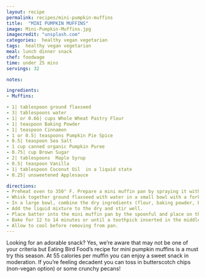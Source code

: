 ```yaml
---
layout: recipe
permalink: recipes/mini-pumpkin-muffins
title:  "MINI PUMPKIN MUFFINS"
image: Mini-Pumpkin-Muffins.jpg
imagecredit: "unsplash.com"
categories:  healthy vegan vegetarian
tags:  healthy vegan vegetarian
meal: lunch dinner snack
chef: foodwage
time: under 25 mins
servings: 32

notes:

ingredients:
- Muffins:

- 1| tablespoon ground flaxseed
- 3| tablespoons water
- 1| or 0.66| cups Whole Wheat Pastry Flour
- 1| teaspoon Baking Powder
- 1| teaspoon Cinnamon
- 1 or 0.5| teaspoons Pumpkin Pie Spice
- 0.5| teaspoon Sea Salt
- 1 cup canned organic Pumpkin Puree
- 0.75| cup Brown Sugar
- 2| tablespoons  Maple Syrup
- 0.5| teaspoon Vanilla
- 1| tablespoon Coconut Oil  in a liquid state
- 0.25| unsweetened Applesauce

directions:
- Preheat oven to 350° F. Prepare a mini muffin pan by spraying it with cooking spray or lining it with cupcake liners.
- Whisk together ground flaxseed with water in a small bowl with a fork and let it sit for a few minutes until a gel like consistency forms.
- In a large bowl, combine the dry ingredients (flour, baking powder, baking soda, cinnamon, pumpkin pie spice and salt). Combine the wet ingredients (pumpkin, sugar, maple syrup, vanilla, oil, apple sauce and flax egg) in a medium-sized mixing bowl and blend well.
- Add the liquid mixture to the dry and stir well.
- Place batter into the mini muffin pan by the spoonful and place on the center rack of oven. The batter should be enough to make 32 mini muffins.
- Bake for 12 to 14 minutes or until a toothpick inserted in the middle of a mini comes out clean.
- Allow to cool before removing from pan.
---
```


Looking for an adorable snack? Yes, we’re aware that may not be one of your criteria but Eating Bird Food’s recipe for mini pumpkin muffins is a must try this season. At 55 calories per muffin you can enjoy a sweet snack in moderation. If you’re feeling decadent you can toss in butterscotch chips (non-vegan option) or some crunchy pecans!